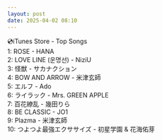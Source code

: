 ```yaml
---
layout: post
date: 2025-04-02 08:10
---
```


💿iTunes Store - Top Songs<br />
1: ROSE - HANA<br />
2: LOVE LINE (운명선) - NiziU<br />
3: 怪獣 - サカナクション<br />
4: BOW AND ARROW - 米津玄師<br />
5: エルフ - Ado<br />
6: ライラック - Mrs. GREEN APPLE<br />
7: 百花繚乱 - 幾田りら<br />
8: BE CLASSIC - JO1<br />
9: Plazma - 米津玄師<br />
10: つよつよ最強エクササイズ - 初星学園 & 花海佑芽<br />
